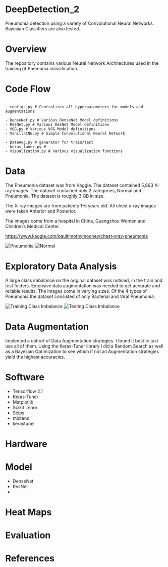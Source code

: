 # DeepDetection_2
Pneumonia detection using a variety of Convolutional Neural Networks. Bayesian Classifiers are also tested. 

# Overview
The repository contains various Neural Network Architectures used in the training of Pnemonia classification. 

# Code Flow
```

- configs.py # Centralizes all hyperparameters for models and augmentations

- DenseNet.py # Various DenseNet Model definitions
- ResNet.py # Various ResNet Model definitions
- VGG.py # Various VGG Model definitions
- VanillaCNN.py # Simple Convolutional Neural Network

- DataAug.py # generator for train/test 
- keras_tuner.py # 
- Visualization.py # Various visualization functions 

```


# Data
The Pneumonia dataset was from Kaggle. The dataset contained 5,863 X-ray images. The dataset contained only 2 categories, Normal and Pneumonia. The dataset is roughly 3 GB in size. 

The X-ray images are from patients 1-5 years old. All chest x-ray images were taken Anterior and Posterior. 

The images come from a hospital in China, Guangzhou Women and Children’s Medical Center. 

https://www.kaggle.com/paultimothymooney/chest-xray-pneumonia

![Pneumonia](https://github.com/DeepMindv2/DeepDetection/blob/master/Screen%20Shot%202020-02-22%20at%202.06.51%20PM.png)
![Normal](https://github.com/DeepMindv2/DeepDetection/blob/master/Screen%20Shot%202020-02-22%20at%202.07.16%20PM.png)


# Exploratory Data Analysis
A large class imbalance on the original dataset was noticed, in the train and test folders. Extensive data augmentation was needed to get accurate and reliable results. The images come in varying sizes. Of the 4 types of Pneumonia the dataset consisted of only Bacterial and Viral Pneumonia. 

![Training Class Imbalance](https://github.com/DeepMindv2/DeepDetection/blob/master/Screen%20Shot%202020-02-22%20at%202.14.26%20PM.png)
![Testing Class Imbalance](https://github.com/DeepMindv2/DeepDetection/blob/master/Screen%20Shot%202020-02-22%20at%202.14.44%20PM.png)

# Data Augmentation
Implented a cohort of Data Augmentation strategies. I found it best to just use all of them. Using the Keras-Tuner library I did a Random Search as well as a Bayesian Optimization to see which if not all Augmentation strategies yield the highest accuracies. 



# Software
- Tensorflow 2.1
- Keras-Tuner
- Matplotlib
- Scikit Learn 
- Scipy
- mlxtend
- kerastuner

# Hardware

# Model
- DenseNet
- ResNet
- 

# Heat Maps

# Evaluation

# References 

